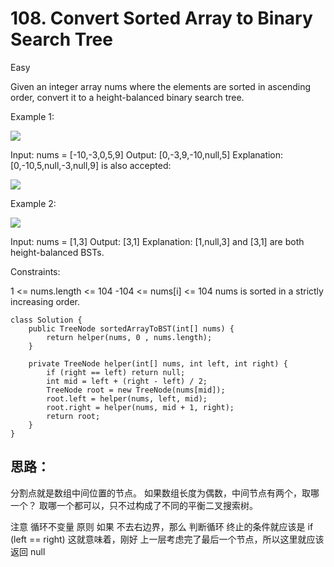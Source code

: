 # 108. Convert Sorted Array to Binary Search Tree

Easy

Given an integer array nums where the elements are sorted in ascending order, convert it to a 
height-balanced
 binary search tree.

 

Example 1:

![](https://assets.leetcode.com/uploads/2021/02/18/btree1.jpg)

Input: nums = [-10,-3,0,5,9]
Output: [0,-3,9,-10,null,5]
Explanation: [0,-10,5,null,-3,null,9] is also accepted:

![](https://assets.leetcode.com/uploads/2021/02/18/btree2.jpg)


Example 2:

![](https://assets.leetcode.com/uploads/2021/02/18/btree.jpg)


Input: nums = [1,3]
Output: [3,1]
Explanation: [1,null,3] and [3,1] are both height-balanced BSTs.
 

Constraints:

1 <= nums.length <= 104
-104 <= nums[i] <= 104
nums is sorted in a strictly increasing order.

```
class Solution {
    public TreeNode sortedArrayToBST(int[] nums) {
        return helper(nums, 0 , nums.length);
    }

    private TreeNode helper(int[] nums, int left, int right) {
        if (right == left) return null;
        int mid = left + (right - left) / 2;
        TreeNode root = new TreeNode(nums[mid]);
        root.left = helper(nums, left, mid);
        root.right = helper(nums, mid + 1, right);
        return root;
    }
}
```

## 思路：

分割点就是数组中间位置的节点。 如果数组长度为偶数，中间节点有两个，取哪一个？
取哪一个都可以，只不过构成了不同的平衡二叉搜索树。

注意 循环不变量 原则 如果 不去右边界，那么 判断循环 终止的条件就应该是 if (left == right) 这就意味着，刚好 上一层考虑完了最后一个节点，所以这里就应该 返回 null



